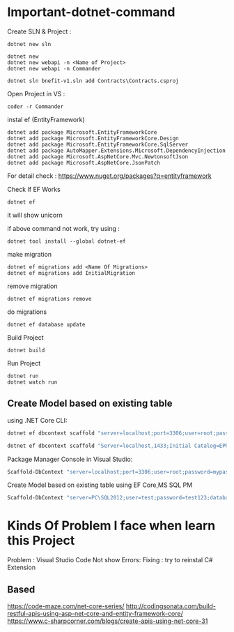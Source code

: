 # Important-dotnet-command


Create SLN & Project :
```
dotnet new sln

dotnet new
dotnet new webapi -n <Name of Project>
dotnet new webapi -n Commander

dotnet sln bnefit-v1.sln add Contracts\Contracts.csproj
```

Open Project in VS :
```
coder -r Commander
```

instal ef (EntityFramework)
```
dotnet add package Microsoft.EntityFrameworkCore
dotnet add package Microsoft.EntityFrameworkCore.Design 
dotnet add package Microsoft.EntityFrameworkCore.SqlServer 
dotnet add package AutoMapper.Extensions.Microsoft.DependencyInjection
dotnet add package Microsoft.AspNetCore.Mvc.NewtonsoftJson
dotnet add package Microsoft.AspNetCore.JsonPatch
```

For detail check : 
https://www.nuget.org/packages?q=entityframework

Check If EF Works 
```
dotnet ef
```

it will show unicorn

if above command not work, try using : 
```
dotnet tool install --global dotnet-ef
```

make migration
```
dotnet ef migrations add <Name Of Migrations>
dotnet ef migrations add InitialMigration
```

remove migration
```
dotnet ef migrations remove
```

do migrations
```
dotnet ef database update
```

Build Project
```
dotnet build
```

Run Project
```
dotnet run
dotnet watch run
```


## Create Model based on existing table 

using .NET Core CLI:
```sh
dotnet ef dbcontext scaffold "server=localhost;port=3306;user=root;password=mypass;database=sakila" MySql.Data.EntityFrameworkCore -o sakila -t actor -t film -t film_actor -t language -f

dotnet ef dbcontext scaffold "Server=localhost,1433;Initial Catalog=EPROPERTY_FO_001_MARKETINGJUAL;User ID=sa;Password=pass;" Microsoft.EntityFrameworkCore.SqlServer -o EPROPERTY_FO_001_MARKETINGJUAL -t MS_RESERVASI -f 
```

Package Manager Console in Visual Studio:

```sh
Scaffold-DbContext "server=localhost;port=3306;user=root;password=mypass;database=sakila" MySql.Data.EntityFrameworkCore -OutputDir Sakila -Tables actor,film,film_actor,language -f 
```

Create Model based on existing table using EF Core,MS SQL PM 
```sh
Scaffold-DbContext "server=PC\SQL2012;user=test;password=test123;database=student" Microsoft.EntityFrameworkCore.SqlServer -OutputDir student-Tables stu.names,stu.grades -f
```

# Kinds Of Problem I face when learn this Project

Problem : Visual Studio Code Not show Errors:
Fixing : try to reinstal C# Extension

## Based
https://code-maze.com/net-core-series/
http://codingsonata.com/build-restful-apis-using-asp-net-core-and-entity-framework-core/
https://www.c-sharpcorner.com/blogs/create-apis-using-net-core-31
